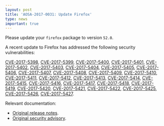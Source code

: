 ```yaml
---
layout: post
title: 'AOSA-2017-0031: Update Firefox'
type: news
important: true
---
```


Please update your `firefox` package to version `52.0`.

A recent update to Firefox has addressed the following security vulnerabilities:

[CVE-2017-5398](https://cve.mitre.org/cgi-bin/cvename.cgi?name=CVE-2017-5398), [CVE-2017-5399](https://cve.mitre.org/cgi-bin/cvename.cgi?name=CVE-2017-5399), [CVE-2017-5400](https://cve.mitre.org/cgi-bin/cvename.cgi?name=CVE-2017-5400), [CVE-2017-5401](https://cve.mitre.org/cgi-bin/cvename.cgi?name=CVE-2017-5401), [CVE-2017-5402](https://cve.mitre.org/cgi-bin/cvename.cgi?name=CVE-2017-5402), [CVE-2017-5403](https://cve.mitre.org/cgi-bin/cvename.cgi?name=CVE-2017-5403), [CVE-2017-5404](https://cve.mitre.org/cgi-bin/cvename.cgi?name=CVE-2017-5404), [CVE-2017-5405](https://cve.mitre.org/cgi-bin/cvename.cgi?name=CVE-2017-5405), [CVE-2017-5406](https://cve.mitre.org/cgi-bin/cvename.cgi?name=CVE-2017-5406), [CVE-2017-5407](https://cve.mitre.org/cgi-bin/cvename.cgi?name=CVE-2017-5407), [CVE-2017-5408](https://cve.mitre.org/cgi-bin/cvename.cgi?name=CVE-2017-5408), [CVE-2017-5409](https://cve.mitre.org/cgi-bin/cvename.cgi?name=CVE-2017-5409), [CVE-2017-5410](https://cve.mitre.org/cgi-bin/cvename.cgi?name=CVE-2017-5410), [CVE-2017-5411](https://cve.mitre.org/cgi-bin/cvename.cgi?name=CVE-2017-5411), [CVE-2017-5412](https://cve.mitre.org/cgi-bin/cvename.cgi?name=CVE-2017-5412), [CVE-2017-5413](https://cve.mitre.org/cgi-bin/cvename.cgi?name=CVE-2017-5413), [CVE-2017-5414](https://cve.mitre.org/cgi-bin/cvename.cgi?name=CVE-2017-5414), [CVE-2017-5415](https://cve.mitre.org/cgi-bin/cvename.cgi?name=CVE-2017-5415), [CVE-2017-5416](https://cve.mitre.org/cgi-bin/cvename.cgi?name=CVE-2017-5416), [CVE-2017-5417](https://cve.mitre.org/cgi-bin/cvename.cgi?name=CVE-2017-5417), [CVE-2017-5418](https://cve.mitre.org/cgi-bin/cvename.cgi?name=CVE-2017-5418), [CVE-2017-5419](https://cve.mitre.org/cgi-bin/cvename.cgi?name=CVE-2017-5419), [CVE-2017-5420](https://cve.mitre.org/cgi-bin/cvename.cgi?name=CVE-2017-5420), [CVE-2017-5421](https://cve.mitre.org/cgi-bin/cvename.cgi?name=CVE-2017-5421), [CVE-2017-5422](https://cve.mitre.org/cgi-bin/cvename.cgi?name=CVE-2017-5422), [CVE-2017-5425](https://cve.mitre.org/cgi-bin/cvename.cgi?name=CVE-2017-5425), [CVE-2017-5426](https://cve.mitre.org/cgi-bin/cvename.cgi?name=CVE-2017-5426), [CVE-2017-5427](https://cve.mitre.org/cgi-bin/cvename.cgi?name=CVE-2017-5427).

Relevant documentation:

- [Original release notes](https://www.mozilla.org/en-US/firefox/52.0/releasenotes/).
- [Original security advisory](https://www.mozilla.org/en-US/security/advisories/mfsa2017-05/).